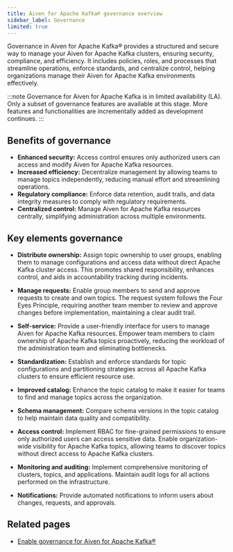 ```yaml
---
title: Aiven for Apache Kafka® governance overview
sidebar_label: Governance
limited: true
---
```


Governance in Aiven for Apache Kafka® provides a structured and secure way to manage your Aiven for Apache Kafka clusters, ensuring security, compliance, and efficiency.
It includes policies, roles, and processes that streamline operations, enforce standards,
and centralize control, helping organizations manage their
Aiven for Apache Kafka environments effectively.

:::note
Governance for Aiven for Apache Kafka is in limited availability (LA). Only a
subset of governance features are available at this stage. More features and
functionalities are incrementally added as development continues.
:::

## Benefits of governance

- **Enhanced security:** Access control ensures only authorized users can access and
  modify Aiven for Apache Kafka resources.
- **Increased efficiency:** Decentralize management by allowing teams to manage topics
  independently, reducing manual effort and streamlining operations.
- **Regulatory compliance:** Enforce data retention, audit trails, and data integrity
  measures to comply with regulatory requirements.
- **Centralized control:** Manage Aiven for Apache Kafka resources centrally,
  simplifying administration across multiple environments.

## Key elements governance

- **Distribute ownership:** Assign topic ownership to user groups, enabling them to
  manage configurations and access data without direct Apache Kafka cluster access.
  This promotes shared responsibility, enhances control, and aids in accountability
  tracking during
  incidents.

- **Manage requests:** Enable group members to send and approve requests to create and
  own topics. The request system follows the Four Eyes Principle, requiring another
  team member to review and approve changes before implementation, maintaining a
  clear audit trail.

- **Self-service:** Provide a user-friendly interface for users to manage
  Aiven for Apache Kafka resources. Empower team members to claim ownership of Apache
  Kafka topics proactively, reducing the workload of the administration team and
  eliminating bottlenecks.

- **Standardization:** Establish and enforce standards for topic configurations and
  partitioning strategies across all Apache Kafka clusters to ensure efficient resource
  use.

- **Improved catalog:** Enhance the topic catalog to make it easier for teams to find
  and manage topics across the organization.

- **Schema management:** Compare schema versions in the topic catalog to help
  maintain data quality and compatibility.

- **Access control:** Implement RBAC for fine-grained permissions to ensure only
  authorized users can access sensitive data. Enable organization-wide visibility for
  Apache Kafka topics, allowing teams to discover topics without direct access to
  Apache Kafka clusters.

- **Monitoring and auditing:** Implement comprehensive monitoring of clusters, topics,
  and applications. Maintain audit logs for all actions performed on the infrastructure.

- **Notifications:** Provide automated notifications to inform users about changes,
  requests, and approvals.

## Related pages

- [Enable governance for Aiven for Apache Kafka®](/docs/products/kafka/howto/enable-governance)
